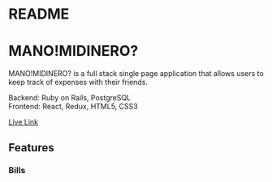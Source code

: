 # README

# MANO!MIDINERO?

MANO!MIDINERO? is a full stack single page application that allows users to keep track of expenses with their friends.

Backend: Ruby on Rails, PostgreSQL  
Frontend: React, Redux, HTML5, CSS3

[Live Link](https://manomidinero.herokuapp.com/#/)

## Features

### Bills
